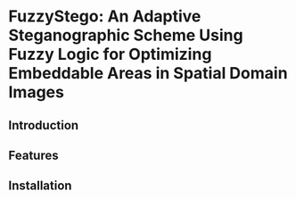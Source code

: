 # FuzzyStego: An Adaptive Steganographic Scheme Using Fuzzy Logic for Optimizing Embeddable Areas in Spatial Domain Images

## Introduction

## Features

## Installation
